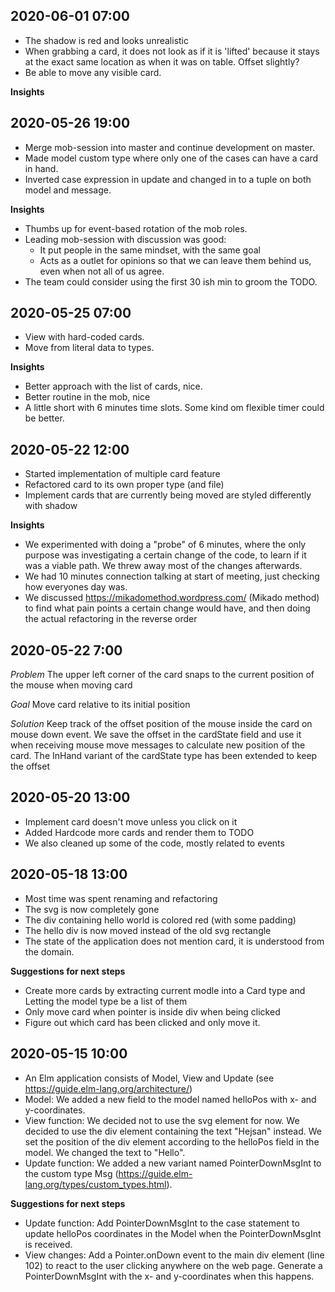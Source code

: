 ## 2020-06-01 07:00

- The shadow is red and looks unrealistic
- When grabbing a card, it does not look
  as if it is 'lifted' because it stays at
  the exact same location as when it was on
  table. Offset slightly?
- Be able to move any visible card.

**Insights**

## 2020-05-26 19:00

- Merge mob-session into master and continue development on master.
- Made model custom type where only one of the cases can have a card in hand.
- Inverted case expression in update and changed in to a tuple on both model and message.

**Insights**

- Thumbs up for event-based rotation of the mob roles.
- Leading mob-session with discussion was good:
  - It put people in the same mindset, with the same goal
  - Acts as a outlet for opinions so that we can leave them behind us, even when not all of us agree.
- The team could consider using the first 30 ish min to groom the TODO.

## 2020-05-25 07:00

- View with hard-coded cards.
- Move from literal data to types.

**Insights**

- Better approach with the list of cards, nice.
- Better routine in the mob, nice
- A little short with 6 minutes time slots. Some kind om flexible timer could be better.

## 2020-05-22 12:00

- Started implementation of multiple card feature
- Refactored card to its own proper type (and file)
- Implement cards that are currently being moved are styled differently with shadow

**Insights**

- We experimented with doing a "probe" of 6 minutes,
  where the only purpose was investigating a certain change
  of the code, to learn if it was a viable path. We threw
  away most of the changes afterwards.
- We had 10 minutes connection talking at start of meeting,
  just checking how everyones day was.
- We discussed https://mikadomethod.wordpress.com/ (Mikado method) to find what pain points a certain change would have,
  and then doing the actual refactoring in the reverse order

## 2020-05-22 7:00

_Problem_ The upper left corner of the card snaps to the current position of the mouse when moving card

_Goal_ Move card relative to its initial position

_Solution_ Keep track of the offset position of the mouse inside the card on mouse down event. We save the offset in the cardState field and use it when receiving mouse move messages to calculate new position of the card. The InHand variant of the cardState type has been extended to keep the offset

## 2020-05-20 13:00

- Implement card doesn't move unless you click on it
- Added Hardcode more cards and render them to TODO
- We also cleaned up some of the code, mostly related to events

## 2020-05-18 13:00

- Most time was spent renaming and refactoring
- The svg is now completely gone
- The div containing hello world is colored red (with some padding)
- The hello div is now moved instead of the old svg rectangle
- The state of the application does not mention card, it is understood from the domain.

**Suggestions for next steps**

- Create more cards by extracting current modle into a Card type and Letting the model type be a list of them
- Only move card when pointer is inside div when being clicked
- Figure out which card has been clicked and only move it.

## 2020-05-15 10:00

- An Elm application consists of Model, View and Update (see https://guide.elm-lang.org/architecture/)
- Model: We added a new field to the model named helloPos with x- and y-coordinates.
- View function: We decided not to use the svg element for now. We decided to use the div element containing the text "Hejsan" instead. We set the position of the div element according to the helloPos field in the model. We changed the text to "Hello".
- Update function: We added a new variant named PointerDownMsgInt to the custom type Msg (https://guide.elm-lang.org/types/custom_types.html).

**Suggestions for next steps**

- Update function: Add PointerDownMsgInt to the case statement to update helloPos coordinates in the Model when the PointerDownMsgInt is received.
- View changes: Add a Pointer.onDown event to the main div element (line 102) to react to the user clicking anywhere on the web page. Generate a PointerDownMsgInt with the x- and y-coordinates when this happens.
